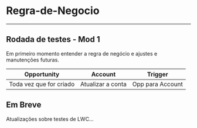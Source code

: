 # Regra-de-Negocio

_____________

## Rodada de testes - Mod 1

Em primeiro momento entender a regra de negócio e ajustes e manutenções futuras.

|**Opportunity**        | **Account**         | **Trigger** |
|-----------------------|-----------------|-----------------|
|Toda vez que for criado|Atualizar a conta| Opp para Account|


## Em Breve

Atualizações sobre testes de LWC...
